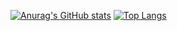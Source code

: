 [![Anurag's GitHub stats](https://github-readme-stats.vercel.app/api?username=elcoputra)](https://github.com/anuraghazra/github-readme-stats)
[![Top Langs](https://github-readme-stats.vercel.app/api/top-langs/?username=elcoputra&langs_count=4)](https://github.com/anuraghazra/github-readme-stats)
